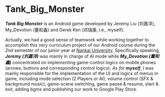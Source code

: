 # Tank_Big_Monster

<em><b>Tank Big Monster</b></em> is an Android game developed by Jeremy Liu (刘嘉洋), My_Devotion (董和鑫) and Derek Ken (邓瑞康, i.e., myself). 

Actually, we had a good sense of teamwork while working together to accomplish this very curriculum project of our Android course during the <em>2nd</em> semester of our junior year at <a href = "http://www.nankai.edu.cn">Nankai University</a>. Specifically speaking, <em><b>Jeremy (刘嘉洋)</b></em> was mainly in charge of AI mode while <em><b>My_Devotion (董和鑫)</b></em> concentrated on implementing game-control logics on mobile phones (arrows, buttons and corresponding control logics). <em>As for <b>myself</b></em>, I was mainly responsible for the implementation of the UI and logics of menus in game, including mode selection (2 Players or AI), volume control (SFX & background music), game-scene switching, game pause & resume, start & exit, adding bgms and publishing our work to Google Play Store.
